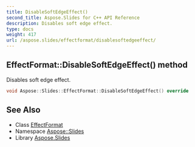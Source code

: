 ```yaml
---
title: DisableSoftEdgeEffect()
second_title: Aspose.Slides for C++ API Reference
description: Disables soft edge effect.
type: docs
weight: 417
url: /aspose.slides/effectformat/disablesoftedgeeffect/
---
```

## EffectFormat::DisableSoftEdgeEffect() method


Disables soft edge effect.

```cpp
void Aspose::Slides::EffectFormat::DisableSoftEdgeEffect() override
```

## See Also

* Class [EffectFormat](../)
* Namespace [Aspose::Slides](../../)
* Library [Aspose.Slides](../../../)